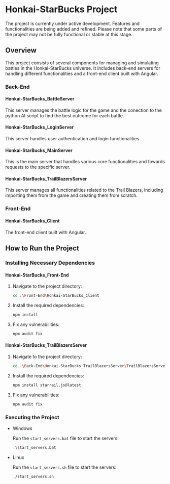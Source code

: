 # Honkai-StarBucks Project

The project is currently under active development. Features and functionalities are being added and refined. Please note that some parts of the project may not be fully functional or stable at this stage. 

## Overview

This project consists of several components for managing and simulating battles in the Honkai-StarBucks universe. It includes back-end servers for handling different functionalities and a front-end client built with Angular.

### Back-End

#### Honkai-StarBucks_BattleServer

This server manages the battle logic for the game and the conection to the python AI script to find the best outcome for each battle.

#### Honkai-StarBucks_LoginServer

This server handles user authentication and login functionalities.

#### Honkai-StarBucks_MainServer

This is the main server that handles various core functionalities and fowards requests to the specific server.

#### Honkai-StarBucks_TrailBlazersServer

This server manages all functionalities related to the Trail Blazers, including importing them from the game and creating them from scratch.

### Front-End

#### Honkai-StarBucks_Client

The front-end client built with Angular.

## How to Run the Project

### Installing Necessary Dependencies

#### Honkai-StarBucks_Front-End

1. Navigate to the project directory:
    ```sh
    cd .\Front-End\Honkai-StarBucks_Client
    ```
2. Install the required dependencies:
    ```sh
    npm install
    ```
3. Fix any vulnerabilities:
    ```sh
    npm audit fix
    ```

#### Honkai-StarBucks_TrailBlazersServer

1. Navigate to the project directory:
    ```sh
    cd .\Back-End\Honkai-StarBucks_TrailBlazersServer\TrailBlazersServer
    ```
2. Install the required dependencies:
    ```sh
    npm install starrail.js@latest
    ```
3. Fix any vulnerabilities:
    ```sh
    npm audit fix
    ```

### Executing the Project

- Windows

    Run the `start_servers.bat` file to start the servers:
    ```sh
    .\start_servers.bat
    ```

- Linux 

    Run the `start_servers.sh` file to start the servers:
    ```sh
    ./start_servers.sh
    ```